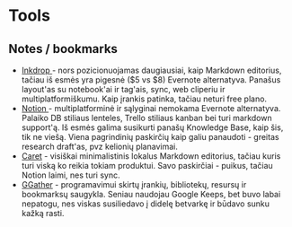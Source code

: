 # Tools

## Notes / bookmarks

* [Inkdrop ](https://inkdrop.app/)- nors pozicionuojamas daugiausiai, kaip Markdown editorius, tačiau iš esmės yra pigesnė \($5 vs $8\) Evernote alternatyva. Panašus layout'as su notebook'ai ir tag'ais, sync, web cliperiu ir multiplatformiškumu. Kaip įrankis patinka, tačiau neturi free plano.
* [Notion ](https://www.notion.so)- multiplatforminė ir sąlyginai nemokama Evernote alternatyva. Palaiko DB stiliaus lenteles, Trello stiliaus kanban bei turi markdown support'ą. Iš esmės galima susikurti panašų Knowledge Base, kaip šis, tik ne viešą. Viena pagrindinių paskirčių kaip galiu panaudoti - greitas research draft'as, pvz kelionių planavimai.
* [Caret](https://caret.io/) - visiškai minimalistinis lokalus Markdown editorius, tačiau kuris turi viską ko reikia tokiam produktui. Savo paskirčiai - puikus, tačiau Notion laimi, nes turi sync.
* [GGather](https://ggather.com/all) - programavimui skirtų įrankių, bibliotekų, resursų ir bookmarksų saugykla. Seniau naudojau Google Keeps, bet buvo labai nepatogu, nes viskas susiliedavo į didelę betvarkę ir būdavo sunku kažką rasti.



